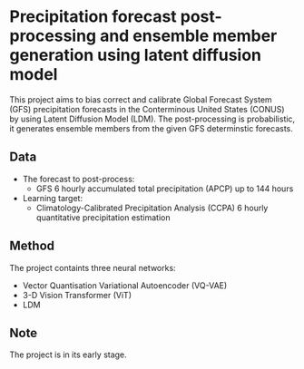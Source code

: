 # Precipitation forecast post-processing and ensemble member generation using latent diffusion model

This project aims to bias correct and calibrate Global Forecast System (GFS) precipitation forecasts in the Conterminous United States (CONUS) by using Latent Diffusion Model (LDM). The post-processing is probabilistic, it generates ensemble members from the given GFS determinstic forecasts.

## Data
* The forecast to post-process:
  * GFS 6 hourly accumulated total precipitation (APCP) up to 144 hours
* Learning target:
  * Climatology-Calibrated Precipitation Analysis (CCPA) 6 hourly quantitative precipitation estimation

## Method
The project containts three neural networks: 

* Vector Quantisation Variational Autoencoder (VQ-VAE)
* 3-D Vision Transformer (ViT)
* LDM

## Note
The project is in its early stage.

